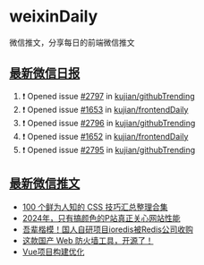 # weixinDaily
微信推文，分享每日的前端微信推文

## [最新微信日报](https://github.com/kujian/weixinDaily/issues)

<!--START_SECTION:activity-->
1. ❗ Opened issue [#2797](https://github.com/kujian/githubTrending/issues/2797) in [kujian/githubTrending](https://github.com/kujian/githubTrending)
2. ❗ Opened issue [#1653](https://github.com/kujian/frontendDaily/issues/1653) in [kujian/frontendDaily](https://github.com/kujian/frontendDaily)
3. ❗ Opened issue [#2796](https://github.com/kujian/githubTrending/issues/2796) in [kujian/githubTrending](https://github.com/kujian/githubTrending)
4. ❗ Opened issue [#1652](https://github.com/kujian/frontendDaily/issues/1652) in [kujian/frontendDaily](https://github.com/kujian/frontendDaily)
5. ❗ Opened issue [#2795](https://github.com/kujian/githubTrending/issues/2795) in [kujian/githubTrending](https://github.com/kujian/githubTrending)
<!--END_SECTION:activity-->


## [最新微信推文](https://weixin.qdkfweb.cn/)

<!-- BLOG-POST-LIST:START -->
- [100 个鲜为人知的 CSS 技巧汇总整理合集](https://weixin.qdkfweb.cn/40879.html)
- [2024年，只有搞颜色的P站真正关心网站性能](https://weixin.qdkfweb.cn/40869.html)
- [吾辈楷模！国人自研项目ioredis被Redis公司收购](https://weixin.qdkfweb.cn/40846.html)
- [这款国产 Web 防火墙工具，开源了！](https://weixin.qdkfweb.cn/40850.html)
- [Vue项目构建优化](https://weixin.qdkfweb.cn/40875.html)
<!-- BLOG-POST-LIST:END -->